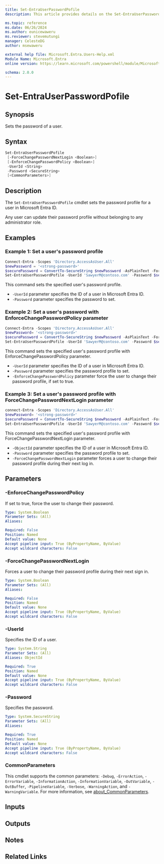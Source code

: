 ```yaml
---
title: Set-EntraUserPasswordPofile
description: This article provides details on the Set-EntraUserPasswordPofile command.

ms.topic: reference
ms.date: 06/26/2024
ms.author: eunicewaweru
ms.reviewer: stevemutungi
manager: CelesteDG
author: msewaweru

external help file: Microsoft.Entra.Users-Help.xml
Module Name: Microsoft.Entra
online version: https://learn.microsoft.com/powershell/module/Microsoft.Entra/Set-EntraUserPasswordPofile

schema: 2.0.0
---
```


# Set-EntraUserPasswordPofile

## Synopsis

Sets the password of a user.

## Syntax

```powershell
Set-EntraUserPasswordPofile
 [-ForceChangePasswordNextLogin <Boolean>]
 [-EnforceChangePasswordPolicy <Boolean>]
 -UserId <String>
 -Password <SecureString>
 [<CommonParameters>]
```

## Description

The `Set-EntraUserPasswordPofile` cmdlet sets the password profile for a user in Microsoft Entra ID.

Any user can update their password profile without belonging to any administrator role.

## Examples

### Example 1: Set a user's password profile

```powershell
Connect-Entra -Scopes 'Directory.AccessAsUser.All'
$newPassword = '<strong-password>'
$securePassword = ConvertTo-SecureString $newPassword -AsPlainText -Force
Set-EntraUserPasswordPofile -UserId 'SawyerM@contoso.com' -Password $securePassword
```

This command sets the specified user's password profile.

- `-UserId` parameter specifies the ID of a user in Microsoft Entra ID.
- `-Password` parameter specifies the password to set.

### Example 2: Set a user's password with EnforceChangePasswordPolicy parameter

```powershell
Connect-Entra -Scopes 'Directory.AccessAsUser.All'
$newPassword= '<strong-password>'
$securePassword = ConvertTo-SecureString $newPassword -AsPlainText -Force 
Set-EntraUserPasswordPofile -UserId 'SawyerM@contoso.com' -Password $securePassword -EnforceChangePasswordPolicy $True
```

This command sets the specified user's password profile with EnforceChangePasswordPolicy parameter.

- `-UserId` parameter specifies the ID of a user in Microsoft Entra ID.
- `-Password` parameter specifies the password profile to set.
- `-EnforceChangePasswordPolicy` parameter force the user to change their password profile, if set to true.

### Example 3: Set a user's password profile with ForceChangePasswordNextLogin parameter

```powershell
connect-Entra -Scopes 'Directory.AccessAsUser.All'
$newPassword= '<strong-password>'
$securePassword = ConvertTo-SecureString $newPassword -AsPlainText -Force
Set-EntraUserPasswordPofile -UserId 'SawyerM@contoso.com' -Password $securePassword -ForceChangePasswordNextLogin $True
```

This command sets the specified user's password profile with ForceChangePasswordNextLogin parameter.

- `-ObjectId` parameter specifies the ID of a user in Microsoft Entra ID.
- `-Password` parameter specifies the password profile to set.
- `-ForceChangePasswordNextLogin` parameter forces a user to change their password profile during their next log in.

## Parameters

### -EnforceChangePasswordPolicy

If set to true, force the user to change their password.

```yaml
Type: System.Boolean
Parameter Sets: (All)
Aliases:

Required: False
Position: Named
Default value: None
Accept pipeline input: True (ByPropertyName, ByValue)
Accept wildcard characters: False
```

### -ForceChangePasswordNextLogin

Forces a user to change their password profile during their next sign in.

```yaml
Type: System.Boolean
Parameter Sets: (All)
Aliases:

Required: False
Position: Named
Default value: None
Accept pipeline input: True (ByPropertyName, ByValue)
Accept wildcard characters: False
```

### -UserId

Specifies the ID of a user.

```yaml
Type: System.String
Parameter Sets: (All)
Aliases: ObjectId

Required: True
Position: Named
Default value: None
Accept pipeline input: True (ByPropertyName, ByValue)
Accept wildcard characters: False
```

### -Password

Specifies the password.

```yaml
Type: System.SecureString
Parameter Sets: (All)
Aliases:

Required: True
Position: Named
Default value: None
Accept pipeline input: True (ByPropertyName, ByValue)
Accept wildcard characters: False
```

### CommonParameters

This cmdlet supports the common parameters: `-Debug`, `-ErrorAction`, `-ErrorVariable`, `-InformationAction`, `-InformationVariable`, `-OutVariable`, `-OutBuffer`, `-PipelineVariable`, `-Verbose`, `-WarningAction`, and `-WarningVariable`. For more information, see [about_CommonParameters](https://go.microsoft.com/fwlink/?LinkID=113216).

## Inputs

## Outputs

## Notes

## Related Links
